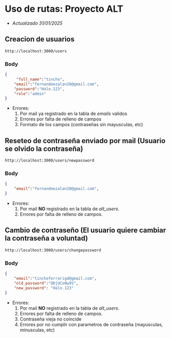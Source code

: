 # Uso de rutas: Proyecto ALT

- _Actualizado 31/01/2025_

## Creacion de usuarios

`http://localhost:3000/users`

### Body

```json
{
     "full_name":"tincho",
    "email":"fernandeezalan20@gmail.com",
    "password":"Halo.123",
    "role":"admin"
}
```
* Errores: 
    1. Por mail ya registrado en la tabla de _emails_ validos
    2. Errores por falta de relleno de campos
    3. Formato de los campos (contraseñas sin mayusculas, etc)


## Reseteo de contraseña enviado por mail (Usuario se olvido la contraseña)

`http://localhost:3000/users/newpassword`

### Body

```json
{
    "email":"fernandeezalan20@gmail.com",
}
```

* Errores: 
    1. Por mail **NO** registrado en la tabla de *alt_users*.
    2. Errores por falta de relleno de campos.

## Cambio de contraseño (El usuario quiere cambiar la contraseña a voluntad)

`http://localhost:3000/users/changepassword`

### Body

```json
{
    "email":"tinchoferrarigd@gmail.com",
    "old_password":"ODjUCo0w9S",
    "new_password": "Halo.123"
}
```

* Errores: 
    1. Por mail **NO** registrado en la tabla de *alt_users*.
    2. Errores por falta de relleno de campos.
    3. Contraseña vieja no coincide
    4. Errores por no cumplir con parametros de contraseña (mayusculas, minusculas, etc)